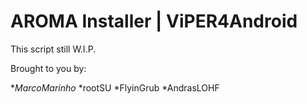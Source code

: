 AROMA Installer | ViPER4Android
=====

This script still W.I.P.

Brought to you by:

*_MarcoMarinho_
*rootSU
*FlyinGrub
*AndrasLOHF
